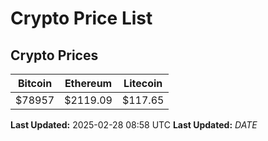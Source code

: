 # Crypto Price List

## Crypto Prices
| Bitcoin | Ethereum | Litecoin |
| ------- | -------- | -------- |
| $78957 | $2119.09 | $117.65 |
**Last Updated:** 2025-02-28 08:58 UTC
**Last Updated:** $DATE$
